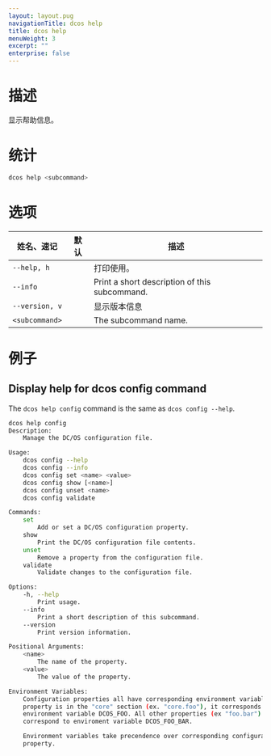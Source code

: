 ```yaml
---
layout: layout.pug
navigationTitle: dcos help
title: dcos help
menuWeight: 3
excerpt: ""
enterprise: false
---
```

<!-- This source repo for this topic is https://github.com/dcos/dcos-docs -->

# 描述

显示帮助信息。

# 统计

```bash
dcos help <subcommand>
```

# 选项

| 姓名、速记                | 默认 | 描述                                            |
| -------------------- | -- | --------------------------------------------- |
| `--help, h`          |    | 打印使用。                                         |
| `--info`             |    | Print a short description of this subcommand. |
| `--version, v`       |    | 显示版本信息                                        |
| `<subcommand>` |    | The subcommand name.                          |

# 例子

## Display help for dcos config command

The `dcos help config` command is the same as `dcos config --help`.

```bash
dcos help config
Description:
    Manage the DC/OS configuration file.

Usage:
    dcos config --help
    dcos config --info
    dcos config set <name> <value>
    dcos config show [<name>]
    dcos config unset <name>
    dcos config validate

Commands:
    set
        Add or set a DC/OS configuration property.
    show
        Print the DC/OS configuration file contents.
    unset
        Remove a property from the configuration file.
    validate
        Validate changes to the configuration file.

Options:
    -h, --help
        Print usage.
    --info
        Print a short description of this subcommand.
    --version
        Print version information.

Positional Arguments:
    <name>
        The name of the property.
    <value>
        The value of the property.

Environment Variables:
    Configuration properties all have corresponding environment variables. If a
    property is in the "core" section (ex. "core.foo"), it corresponds to
    environment variable DCOS_FOO. All other properties (ex "foo.bar")
    correspond to enviroment variable DCOS_FOO_BAR.

    Environment variables take precendence over corresponding configuration
    property.
```